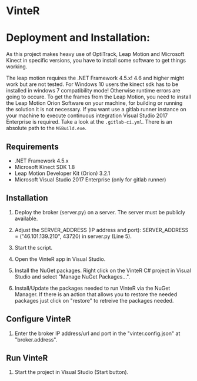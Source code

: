 # VinteR


# Deployment and Installation:

As this project makes heavy use of OptiTrack, Leap Motion and Microsoft Kinect in specific versions, you have to install some software to get things working.

The leap motion requires the .NET Framework 4.5.x! 4.6 and higher might work but are not tested. For Windows 10 users the kinect sdk has to be installed in windows 7 compatibility mode! Otherwise runtime errors are going to occure. To get the frames from the Leap Motion, you need to install the Leap Motion Orion Software on your machine, for building or running the solution it is not necessary. If you want use a gitlab runner instance on your machine to execute continuous integration Visual Studio 2017 Enterprise is required. Take a look at the `.gitlab-ci.yml`. There is an absolute path to the `MSBuild.exe`.

## Requirements

- .NET Framework 4.5.x
- Microsoft Kinect SDK 1.8
- Leap Motion Developer Kit (Orion) 3.2.1
- Microsoft Visual Studio 2017 Enterprise (only for gitlab runner)

## Installation

1. Deploy the broker (server.py) on a server. The server must be publicly available.

2. Adjust the SERVER_ADDRESS (IP address and port): SERVER_ADDRESS = ("46.101.139.210", 43720) in server.py (Line 5).

3. Start the script.

4. Open the VinteR app in Visual Studio.

5. Install the NuGet packages. Right click on the VinteR C# project in Visual Studio and select "Manage NuGet Packages...".

6. Install/Update the packages needed to run VinteR via the NuGet Manager. If there is an action that allows you to restore the needed packages just click on "restore" to retreive the packages needed.

## Configure VinteR

1. Enter the broker IP address/url and port in the "vinter.config.json" at "broker.address".

## Run VinteR

1. Start the project in Visual Studio (Start button).
